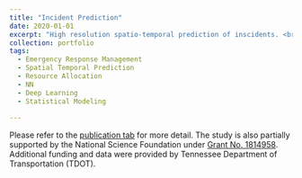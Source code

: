 ```yaml
---
title: "Incident Prediction"
date: 2020-01-01
excerpt: "High resolution spatio-temporal prediction of inscidents. <br/><img src='/images/Incident/presentation.gif' width='500'>"
collection: portfolio
tags:
  - Emergency Response Management
  - Spatial Temporal Prediction 
  - Resource Allocation
  - NN
  - Deep Learning
  - Statistical Modeling
  
---
```



Please refer to the [publication tab](/publications) for more detail. 
The study is also partially supported by the National Science Foundation under [Grant No. 1814958](https://www.nsf.gov/awardsearch/showAward?AWD_ID=1814958&HistoricalAwards=false). Additional funding and data were provided by Tennessee Department of Transportation (TDOT).
